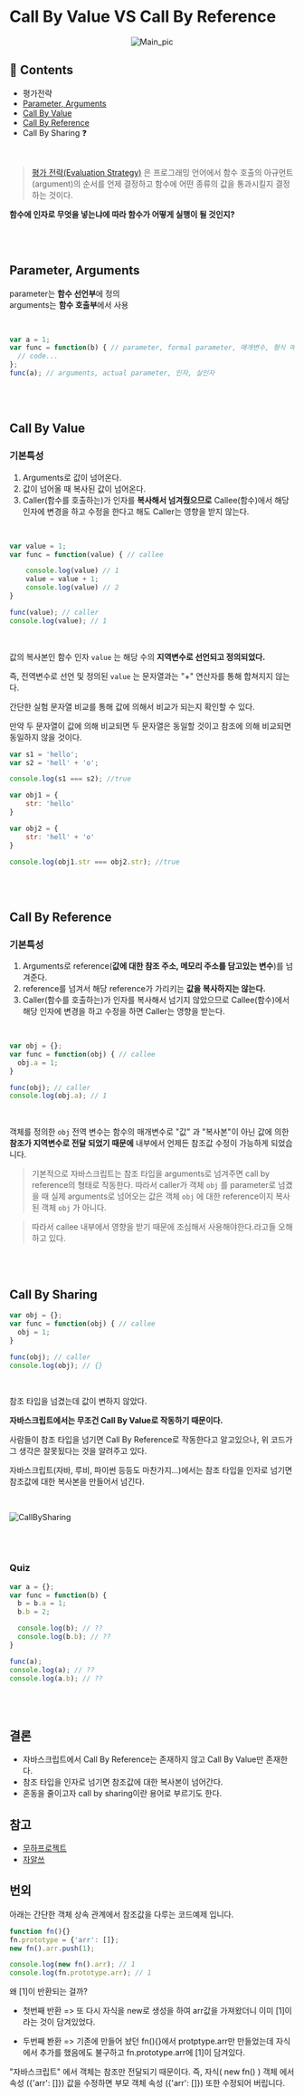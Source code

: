 # Call By Value VS Call By Reference

<div align=center>

![Main_pic](https://github.com/SeonHyungJo/FrontEnd-Dev/blob/master/assets/image/CallByValue.png?raw=true)

</div>

## :speech_balloon: Contents

- 평가전략
- [Parameter, Arguments](#Parameter,-Arguments)
- [Call By Value](#Call-By-Value)
- [Call By Reference](#Call-By-Reference)
- Call By Sharing :question:

<br/>

> [평가 전략(Evaluation Strategy)](https://ko.wikipedia.org/wiki/%ED%8F%89%EA%B0%80_%EC%A0%84%EB%9E%B5_(%EC%BB%B4%ED%93%A8%ED%84%B0_%ED%94%84%EB%A1%9C%EA%B7%B8%EB%9E%98%EB%B0%8D)) 은 프로그래밍 언어에서 함수 호출의 아규먼트(argument)의 순서를 언제 결정하고 함수에 어떤 종류의 값을 통과시킬지 결정하는 것이다.

**함수에 인자로 무엇을 넣는냐에 따라 함수가 어떻게 실행이 될 것인지?**

<br/>
<br/>

## Parameter, Arguments

parameter는 **함수 선언부**에 정의
<br/>
arguments는 **함수 호출부**에서 사용

<br/>

```javascript
var a = 1;
var func = function(b) { // parameter, formal parameter, 매개변수, 형식 매개변수
  // code...
};
func(a); // arguments, actual parameter, 인자, 실인자
```

<br/>
<br/>

## Call By Value

### 기본특성

1. Arguments로 값이 넘어온다.
2. 값이 넘어올 때 복사된 값이 넘어온다.
3. Caller(함수를 호출하는)가 인자를 **복사해서 넘겨줬으므로** Callee(함수)에서 해당 인자에 변경을 하고 수정을 한다고 해도 Caller는 영향을 받지 않는다.

<br/>

```javascript
var value = 1;
var func = function(value) { // callee

    console.log(value) // 1
    value = value + 1;
    console.log(value) // 2
}

func(value); // caller
console.log(value); // 1
```

<br/>

값의 복사본인 함수 인자 `value` 는 해당 수의 **지역변수로 선언되고 정의되었다.**
<br/>

즉, 전역변수로 선언 및 정의된 `value` 는 문자열과는 "+" 연산자를 통해 합쳐지지 않는다.
<br/>

간단한 실험 문자열 비교를 통해 값에 의해서 비교가 되는지 확인할 수 있다.
<br/>

만약 두 문자열이 값에 의해 비교되면 두 문자열은 동일할 것이고 참조에 의해 비교되면 동일하지 않을 것이다.

```javascript
var s1 = 'hello';
var s2 = 'hell' + 'o';

console.log(s1 === s2); //true

var obj1 = {
    str: 'hello'
}

var obj2 = {
    str: 'hell' + 'o'
}

console.log(obj1.str === obj2.str); //true
```

<br/>
<br/>

## Call By Reference

### 기본특성

1. Arguments로 reference(**값에 대한 참조 주소, 메모리 주소를 담고있는 변수**)를 넘겨준다.
2. reference를 넘겨서 해당 reference가 가리키는 **값을 복사하지는 않는다.**
3. Caller(함수를 호출하는)가 인자를 복사해서 넘기지 않았으므로 Callee(함수)에서 해당 인자에 변경을 하고 수정을 하면 Caller는 영향을 받는다.

<br/>

```javascript
var obj = {};
var func = function(obj) { // callee
  obj.a = 1;
}

func(obj); // caller
console.log(obj.a); // 1
```

<br/>

객체를 정의한 `obj` 전역 변수는 함수의 매개변수로 "값" 과 "복사본"이 아닌 값에 의한 **참조가 지역변수로 전달 되었기 때문에** 내부에서 언제든 참조값 수정이 가능하게 되었습니다.
<br/>

> 기본적으로 자바스크립트는 참조 타입을 arguments로 넘겨주면 call by reference의 형태로 작동한다.
따라서 caller가 객체 `obj` 를 parameter로 넘겼을 때 실제 arguments로 넘어오는 값은 객체 `obj` 에 대한 reference이지 복사된 객체 `obj` 가 아니다.

> 따라서 callee 내부에서 영향을 받기 때문에 조심해서 사용해야한다.라고들 오해하고 있다.

<br/>
<br/>

## Call By Sharing

```javascript
var obj = {};
var func = function(obj) { // callee
  obj = 1;
}

func(obj); // caller
console.log(obj); // {}
```

<br/>

참조 타입을 넘겼는데 값이 변하지 않았다.
<br/>

**자바스크립트에서는 무조건 Call By Value로 작동하기 때문이다.**
<br/>

사람들이 참조 타입을 넘기면 Call By Reference로 작동한다고 알고있으나, 위 코드가 그 생각은 잘못됬다는 것을 알려주고 있다.
<br/>

자바스크립트(자바, 루비, 파이썬 등등도 마찬가지…)에서는 참조 타입을 인자로 넘기면 참조값에 대한 복사본을 만들어서 넘긴다.

<br/>

![CallBySharing](https://github.com/SeonHyungJo/FrontEnd-Dev/blob/master/assets/image/CallBySharing.png?raw=true)

<br/>
<br/>

### Quiz

```javascript
var a = {};
var func = function(b) {
  b = b.a = 1;
  b.b = 2;

  console.log(b); // ??
  console.log(b.b); // ??
}

func(a);
console.log(a); // ??
console.log(a.b); // ??
```

<br/>
<br/>

## 결론

- 자바스크립트에서 Call By Reference는 존재하지 않고 Call By Value만 존재한다.
- 참조 타입을 인자로 넘기면 참조값에 대한 복사본이 넘어간다.
- 혼동을 줄이고자 call by sharing이란 용어로 부르기도 한다.

## 참고

- [무하프로젝트](http://mohwaproject.tistory.com/entry/%EC%9E%90%EB%B0%94%EC%8A%A4%EB%A6%BD%ED%8A%B8%EC%97%90%EC%84%9C-%EA%B0%92%EA%B3%BC-%EC%B0%B8%EC%A1%B0%EC%9D%98-%EC%B0%A8%EC%9D%B4)
- [자알쓰](https://blog.perfectacle.com/2017/10/30/js-014-call-by-value-vs-call-by-reference/)

## 번외

아래는 간단한 객체 상속 관계에서 참조값을 다루는 코드예제 입니다.

```javascript
function fn(){}
fn.prototype = {'arr': []};
new fn().arr.push(1);

console.log(new fn().arr); // 1
console.log(fn.prototype.arr); // 1
```

왜 [1]이 반환되는 걸까?

- 첫번째 반환 => 또 다시 자식을 new로 생성을 하여 arr값을 가져왔더니 이미 [1]이라는 것이 담겨있었다.

- 두번째 봔환 => 기존에 만들어 놨던 fn(){}에서 protptype.arr만 만들었는데 자식에서 추가를 했음에도 불구하고 fn.prototype.arr에 [1]이 담겨있다.

"자바스크립트" 에서 객체는 참조만 전달되기 때문이다. 즉, 자식( new fn() ) 객체 에서 속성 ({'arr': []})  값을 수정하면 부모 객체 속성 ({'arr': []}) 또한 수정되어 버립니다.